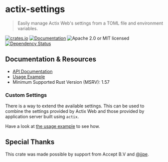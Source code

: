 # actix-settings

> Easily manage Actix Web's settings from a TOML file and environment variables.

<!-- prettier-ignore-start -->

[![crates.io](https://img.shields.io/crates/v/actix-settings?label=latest)](https://crates.io/crates/actix-settings)
[![Documentation](https://docs.rs/actix-settings/badge.svg?version=0.7.1)](https://docs.rs/actix-settings/0.7.1)
![Apache 2.0 or MIT licensed](https://img.shields.io/crates/l/actix-settings)
[![Dependency Status](https://deps.rs/crate/actix-settings/0.7.1/status.svg)](https://deps.rs/crate/actix-settings/0.7.1)

<!-- prettier-ignore-end -->

## Documentation & Resources

- [API Documentation](https://docs.rs/actix-settings)
- [Usage Example][usage]
- Minimum Supported Rust Version (MSRV): 1.57

### Custom Settings

There is a way to extend the available settings. This can be used to combine the settings provided by Actix Web and those provided by application server built using `actix`.

Have a look at [the usage example][usage] to see how.

## Special Thanks

This crate was made possible by support from Accept B.V and [@jjpe].

[usage]: https://github.com/actix/actix-extras/blob/master/actix-settings/examples/actix.rs
[@jjpe]: https://github.com/jjpe
